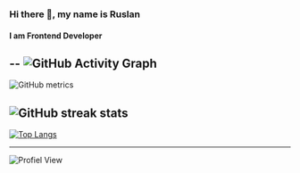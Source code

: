 ### Hi there 👋, my name is Ruslan
#### I am Frontend Developer
--
![GitHub Activity Graph](https://activity-graph.herokuapp.com/graph?username=RFG-G)  
--
![GitHub metrics](https://metrics.lecoq.io/RFG-G)  

![GitHub streak stats](https://github-readme-streak-stats.herokuapp.com/?user=RFG-G)
--
[![Top Langs](https://github-readme-stats.vercel.app/api/top-langs/?username=RFG-G)](https://github.com/anuraghazra/github-readme-stats)

<!--
### Не хочу на фронт!
![FrontEnd](https://pbs.twimg.com/media/EtXb96vWYAgYBRe.jpg) 
-->
---
![Profiel View](https://komarev.com/ghpvc/?username=RFG-G&style=flat-square&label=Просмотры+профиля)
